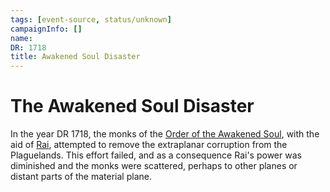```yaml
---
tags: [event-source, status/unknown]
campaignInfo: []
name:
DR: 1718
title: Awakened Soul Disaster
---
```

# The Awakened Soul Disaster

In the year DR 1718, the monks of the [Order of the Awakened Soul](<../../../groups/dunmari-mystery-cults/order-of-the-awakened-soul.md>), with the aid of [Rai](<../../../people/pcs/great-war/rai.md>), attempted to remove the extraplanar corruption from the Plaguelands. This effort failed, and as a consequence Rai's power was diminished and the monks were scattered, perhaps to other planes or distant parts of the material plane.

